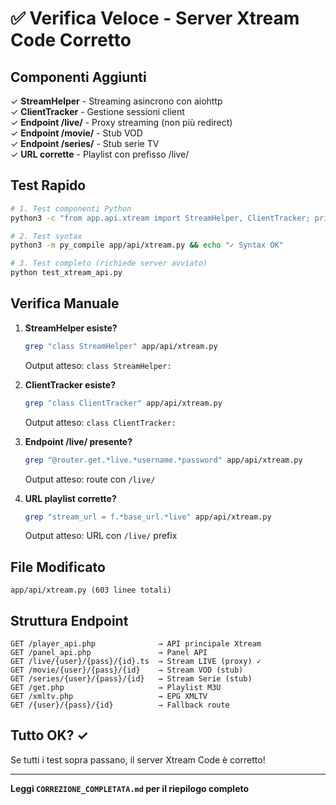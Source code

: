 # ✅ Verifica Veloce - Server Xtream Code Corretto

## Componenti Aggiunti

✓ **StreamHelper** - Streaming asincrono con aiohttp  
✓ **ClientTracker** - Gestione sessioni client  
✓ **Endpoint /live/** - Proxy streaming (non più redirect)  
✓ **Endpoint /movie/** - Stub VOD  
✓ **Endpoint /series/** - Stub serie TV  
✓ **URL corrette** - Playlist con prefisso /live/  

## Test Rapido

```bash
# 1. Test componenti Python
python3 -c "from app.api.xtream import StreamHelper, ClientTracker; print('✓ OK')"

# 2. Test syntax
python3 -m py_compile app/api/xtream.py && echo "✓ Syntax OK"

# 3. Test completo (richiede server avviato)
python test_xtream_api.py
```

## Verifica Manuale

1. **StreamHelper esiste?**
   ```bash
   grep "class StreamHelper" app/api/xtream.py
   ```
   Output atteso: `class StreamHelper:`

2. **ClientTracker esiste?**
   ```bash
   grep "class ClientTracker" app/api/xtream.py
   ```
   Output atteso: `class ClientTracker:`

3. **Endpoint /live/ presente?**
   ```bash
   grep "@router.get.*live.*username.*password" app/api/xtream.py
   ```
   Output atteso: route con `/live/`

4. **URL playlist corrette?**
   ```bash
   grep "stream_url = f.*base_url.*live" app/api/xtream.py
   ```
   Output atteso: URL con `/live/` prefix

## File Modificato

```
app/api/xtream.py (603 linee totali)
```

## Struttura Endpoint

```
GET /player_api.php              → API principale Xtream
GET /panel_api.php               → Panel API
GET /live/{user}/{pass}/{id}.ts  → Stream LIVE (proxy) ✓
GET /movie/{user}/{pass}/{id}    → Stream VOD (stub)
GET /series/{user}/{pass}/{id}   → Stream Serie (stub)
GET /get.php                     → Playlist M3U
GET /xmltv.php                   → EPG XMLTV
GET /{user}/{pass}/{id}          → Fallback route
```

## Tutto OK? ✓

Se tutti i test sopra passano, il server Xtream Code è corretto!

---

**Leggi `CORREZIONE_COMPLETATA.md` per il riepilogo completo**
